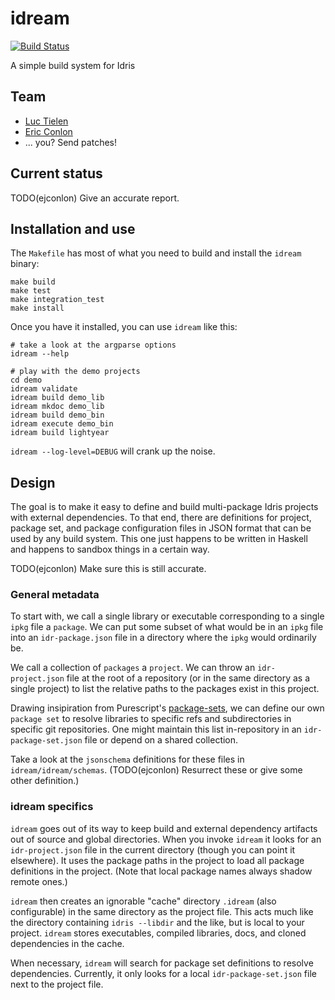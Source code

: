 # idream

[![Build Status](https://travis-ci.org/ejconlon/idream.svg?branch=master)](https://travis-ci.org/ejconlon/idream)

A simple build system for Idris


## Team

* [Luc Tielen](https://github.com/luc-tielen)
* [Eric Conlon](https://github.com/ejconlon)
* ... you? Send patches!


## Current status

TODO(ejconlon) Give an accurate report.


## Installation and use

The `Makefile` has most of what you need to build and install the `idream` binary:

    make build
    make test
    make integration_test
    make install

Once you have it installed, you can use `idream` like this:

    # take a look at the argparse options
    idream --help

    # play with the demo projects
    cd demo
    idream validate
    idream build demo_lib
    idream mkdoc demo_lib
    idream build demo_bin
    idream execute demo_bin
    idream build lightyear

`idream --log-level=DEBUG` will crank up the noise.


## Design

The goal is to make it easy to define and build multi-package Idris projects
with external dependencies. To that end, there are definitions for project,
package set, and package configuration files in JSON format that can be used
by any build system. This one just happens to be written in Haskell and happens
to sandbox things in a certain way.

TODO(ejconlon) Make sure this is still accurate.

### General metadata

To start with, we call a single library or executable corresponding to a single
`ipkg` file a `package`. We can put some subset of what would be in an `ipkg` file
into an `idr-package.json` file in a directory where the `ipkg` would ordinarily be.

We call a collection of `packages` a `project`. We can throw an `idr-project.json`
file at the root of a repository (or in the same directory as a single project)
to list the relative paths to the packages exist in this project.

Drawing insipiration from Purescript's [package-sets](https://github.com/purescript/package-sets),
we can define our own `package set` to resolve libraries to specific refs and subdirectories in
specific git repositories. One might maintain this list in-repository in an
`idr-package-set.json` file or depend on a shared collection.

Take a look at the `jsonschema` definitions for these files in `idream/idream/schemas`.
(TODO(ejconlon) Resurrect these or give some other definition.)

### idream specifics

`idream` goes out of its way to keep build and external dependency artifacts out
of source and global directories. When you invoke `idream` it looks for
an `idr-project.json` file in the current directory (though you can point it
elsewhere). It uses the package paths in the project to load all package
definitions in the project. (Note that local package names always shadow remote ones.)

`idream` then creates an ignorable "cache" directory `.idream` (also configurable)
in the same directory as the project file. This acts much like the directory
containing `idris --libdir` and the like, but is local to your project. `idream` stores
executables, compiled libraries, docs, and cloned dependencies in the cache.

When necessary, `idream` will search for package set definitions to resolve
dependencies. Currently, it only looks for a local `idr-package-set.json` file
next to the project file.
